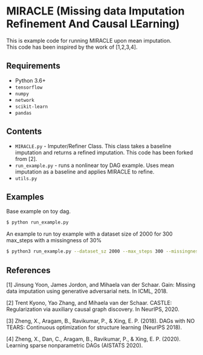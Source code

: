 # MIRACLE (Missing data Imputation Refinement And Causal LEarning)

This is example code for running MIRACLE upon mean imputation.  
This code has been inspired by the work of [1,2,3,4].


## Requirements 

- Python 3.6+
- `tensorflow`
- `numpy`
- `network`
- `scikit-learn`
- `pandas`

## Contents

- `MIRACLE.py` - Imputer/Refiner Class. This class takes a baseline imputation and returns a refined imputation. This code has been forked from [2].
- `run_example.py` - runs a nonlinear toy DAG example.  Uses mean imputation as a baseline and applies MIRACLE to refine. 
- `utils.py` 

## Examples

Base example on toy dag.
```bash
$ python run_example.py
```

An example to run toy example with a dataset size of 2000 for 300 max_steps with a missingness of 30%
```bash
$ python3 run_example.py --dataset_sz 2000 --max_steps 300 --missingness 0.3
```

## References

[1] Jinsung Yoon, James Jordon, and Mihaela van der Schaar. Gain: Missing data imputation using generative adversarial nets. In ICML, 2018.

[2] Trent Kyono, Yao Zhang, and Mihaela van der Schaar. CASTLE: Regularization via auxiliary causal graph discovery. In NeurIPS, 2020.

[3] Zheng, X., Aragam, B., Ravikumar, P., & Xing, E. P. (2018). DAGs with NO TEARS: Continuous optimization for structure learning (NeurIPS 2018).

[4] Zheng, X., Dan, C., Aragam, B., Ravikumar, P., & Xing, E. P. (2020). Learning sparse nonparametric DAGs (AISTATS 2020). 
